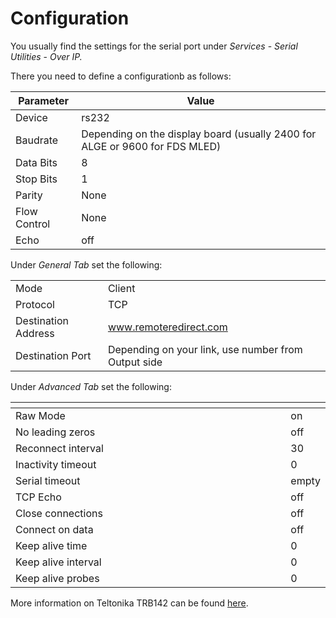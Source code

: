 # Configuration

You usually find the settings for the serial port under _Services_ - _Serial Utilities_ - _Over IP._&#x20;

There you need to define a configurationb as follows:&#x20;

| Parameter    | Value                                                                       |
| ------------ | --------------------------------------------------------------------------- |
| Device       | rs232                                                                       |
| Baudrate     | Depending on the display board (usually 2400 for ALGE or 9600 for FDS MLED) |
| Data Bits    | 8                                                                           |
| Stop Bits    | 1                                                                           |
| Parity       | None                                                                        |
| Flow Control | None                                                                        |
| Echo         | off                                                                         |

Under _General Tab_ set the following:

|                     |                                                     |
| ------------------- | --------------------------------------------------- |
| Mode                | Client                                              |
| Protocol            | TCP                                                 |
| Destination Address | www.remoteredirect.com                              |
| Destination Port    | Depending on your link, use number from Output side |

Under _Advanced Tab_ set the following:

<table><thead><tr><th width="454"></th><th></th></tr></thead><tbody><tr><td>Raw Mode</td><td>on</td></tr><tr><td>No leading zeros</td><td>off</td></tr><tr><td>Reconnect interval</td><td>30</td></tr><tr><td>Inactivity timeout</td><td>0</td></tr><tr><td>Serial timeout</td><td>empty</td></tr><tr><td>TCP Echo</td><td>off</td></tr><tr><td>Close connections</td><td>off</td></tr><tr><td>Connect on data</td><td>off</td></tr><tr><td>Keep alive time</td><td>0</td></tr><tr><td>Keep alive interval</td><td>0</td></tr><tr><td>Keep alive probes</td><td>0</td></tr></tbody></table>

More information on Teltonika TRB142 can be found [here](../teltonika-trb142.md).
